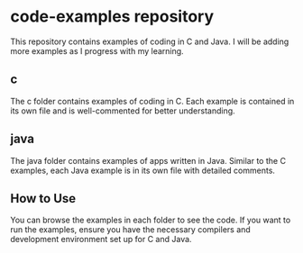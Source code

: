 # code-examples repository

This repository contains examples of coding in C and Java. I will be adding more examples as I progress with my learning.

## c

The c folder contains examples of coding in C. Each example is contained in its own file and is well-commented for better understanding.

## java

The java folder contains examples of apps written in Java. Similar to the C examples, each Java example is in its own file with detailed comments.

## How to Use

You can browse the examples in each folder to see the code. If you want to run the examples, ensure you have the necessary compilers and development environment set up for C and Java.
